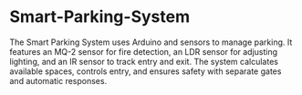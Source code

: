 # Smart-Parking-System
The Smart Parking System uses Arduino and sensors to manage parking. It features an MQ-2 sensor for fire detection, an LDR sensor for adjusting lighting, and an IR sensor to track entry and exit. The system calculates available spaces, controls entry, and ensures safety with separate gates and automatic responses.
